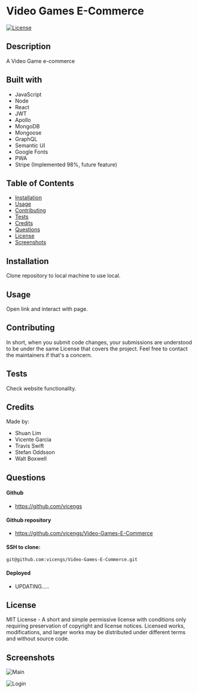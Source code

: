 # Video Games E-Commerce

[![License](https://img.shields.io/static/v1?label=License&message=MIT&color=green)](http://choosealicense.com/licenses/mit/)

## Description
  
A Video Game e-commerce

## Built with

- JavaScript
- Node
- React
- JWT
- Apollo
- MongoDB
- Mongoose
- GraphQL
- Semantic UI
- Google Fonts
- PWA
- Stripe (Implemented 98%, future feature)


## Table of Contents

* [Installation](#installation)
* [Usage](#usage)
* [Contributing](#contributing)
* [Tests](#tests)
* [Credits](#credits)
* [Questions](#questions)
* [License](#license)
* [Screenshots](#screenshots)

## Installation

Clone repository to local machine to use local.

## Usage

Open link and interact with page.

## Contributing

In short, when you submit code changes, your submissions are understood to be under the same License that covers the project. Feel free to contact the maintainers if that's a concern.

## Tests

Check website functionality.

## Credits

Made by:

- Shuan Lim
- Vicente Garcia
- Travis Swift
- Stefan Oddsson
- Walt Boxwell

## Questions

#### Github
  
- https://github.com/vicengs

#### Github repository

- https://github.com/vicengs/Video-Games-E-Commerce

#### SSH to clone:

    git@github.com:vicengs/Video-Games-E-Commerce.git

#### Deployed

- UPDATING.....

## License

MIT License - A short and simple permissive license with conditions only requiring preservation of copyright and license notices. Licensed works, modifications, and larger works may be distributed under different terms and without source code.

## Screenshots
    
![Main](/client/src/assets/images/main.jpg)

![Login](/client/src/assets/images/login.jpg)